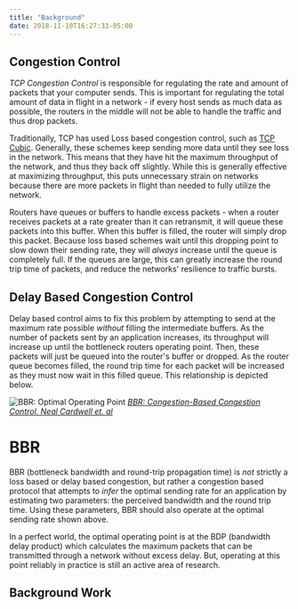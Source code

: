```yaml
---
title: "Background"
date: 2018-11-10T16:27:33-05:00
---
```


## Congestion Control

*TCP Congestion Control* is responsible for regulating the rate and amount of packets that your computer sends. This is important for regulating the total amount of data in flight in a network  - if every host sends as much data as possible, the routers in the middle will not be able to handle the traffic and thus drop packets. 

Traditionally, TCP has used Loss based congestion control, such as [TCP Cubic](https://en.wikipedia.org/wiki/CUBIC_TCP). Generally, these schemes keep sending more data until they see loss in the network. This means that they have hit the maximum throughput of the network, and thus they back off slightly. While this is generally effective at maximizing throughput, this puts unnecessary strain on networks because there are more packets in flight than needed to fully utilize the network. 

Routers have queues or buffers to handle excess packets - when a router receives packets at a rate greater than it can retransmit, it will queue these packets into this buffer. When this buffer is filled, the router will simply drop this packet. Because loss based schemes wait until this dropping point to slow down their sending rate, they will *always* increase until the queue is completely full. If the queues are large, this can greatly increase the round trip time of packets, and reduce the networks' resilience to traffic bursts. 

## Delay Based Congestion Control

Delay based control aims to fix this problem by attempting to send at the maximum rate possible *without* filling the intermediate buffers. As the number of packets sent by an application increases, its throughput will increase up until the bottleneck routers operating point. Then, these packets will just be queued into the router's buffer or dropped. As the router queue becomes filled, the round trip time for each packet will be increased as they must now wait in this filled queue. This relationship is depicted below.

![BBR: Optimal Operating Point](/optimal_operating.png)
*[BBR: Congestion-Based Congestion Control. Neal Cardwell et. al](https://queue.acm.org/detail.cfm?id=3022184)*

# BBR

BBR (bottleneck bandwidth and round-trip propagation time) is *not* strictly a loss based or delay based congestion, but rather a congestion based protocol that attempts to *infer* the optimal sending rate for an application by estimating two parameters: the perceived bandwidth and the round trip time. Using these parameters, BBR should also operate at the optimal sending rate shown above.

In a perfect world, the optimal operating point is at the BDP (bandwidth delay product) which calculates the maximum packets that can be transmitted through a network without excess delay. But, operating at this point reliably in practice is still an active area of research. 

## Background Work
